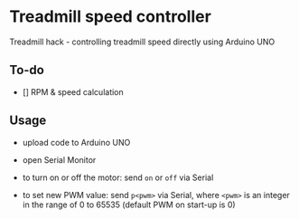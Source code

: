 # Treadmill speed controller

Treadmill hack - controlling treadmill speed directly using Arduino UNO

## To-do

- [] RPM & speed calculation

## Usage

- upload code to Arduino UNO

- open Serial Monitor

- to turn on or off the motor: send `on` or `off` via Serial

- to set new PWM value: send `p<pwm>` via Serial, where `<pwm>` is an integer in the range of 0 to 65535 (default PWM on start-up is 0)
